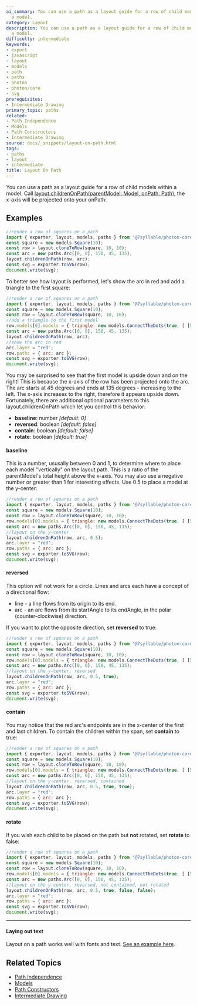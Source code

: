 ```yaml
---
ai_summary: You can use a path as a layout guide for a row of child models within
  a model.
category: Layout
description: You can use a path as a layout guide for a row of child models within
  a model.
difficulty: intermediate
keywords:
- export
- javascript
- layout
- models
- path
- paths
- photon
- photon/core
- svg
prerequisites:
- Intermediate Drawing
primary_topic: paths
related:
- Path Independence
- Models
- Path Constructors
- Intermediate Drawing
source: docs/_snippets/layout-on-path.html
tags:
- paths
- layout
- intermediate
title: Layout On Path
---
```

You can use a path as a layout guide for a row of child models within a model.
Call [layout.childrenOnPath(parentModel: Model, onPath: Path)](../api/modules/core_layout.html#childrenonpath),
the x-axis will be projected onto your onPath:

## Examples

```javascript
//render a row of squares on a path
import { exporter, layout, models, paths } from '@7syllable/photon-core';
const square = new models.Square(10);
const row = layout.cloneToRow(square, 10, 10);
const arc = new paths.Arc([0, 0], 150, 45, 135);
layout.childrenOnPath(row, arc);
const svg = exporter.toSVG(row);
document.write(svg);
```
To better see how layout is performed, let's show the arc in red and add a triangle to the first square:
```javascript
//render a row of squares on a path
import { exporter, layout, models, paths } from '@7syllable/photon-core';
const square = new models.Square(10);
const row = layout.cloneToRow(square, 10, 10);
//add a triangle to the first model
row.models[0].models = { triangle: new models.ConnectTheDots(true, [ [5, 8], [2, 2], [8, 2] ]) };
const arc = new paths.Arc([0, 0], 150, 45, 135);
layout.childrenOnPath(row, arc);
//show the arc in red
arc.layer = "red";
row.paths = { arc: arc };
const svg = exporter.toSVG(row);
document.write(svg);
```
You may be surprised to see that the first model is upside down and on the right!
This is because the x-axis of the row has been projected onto the arc. The arc starts at 45 degrees and ends at 135 degrees - increasing to the left. The x-axis increases to the right, therefore it appears upside down.
Fortunately, there are additional optional parameters to this layout.childrenOnPath which let you control this behavior:

* **baseline**: number *[default: 0]*
* **reversed**: boolean *[default: false]*
* **contain**: boolean *[default: false]*
* **rotate**: boolean *[default: true]*

#### baseline

This is a number, ususally between 0 and 1, to determine where to place each model "vertically" on the layout path. This is a ratio of the parentModel's total height above the x-axis.
You may also use a negative number or greater than 1 for interesting effects. Use 0.5 to place a model at the y-center:
```javascript
//render a row of squares on a path
import { exporter, layout, models, paths } from '@7syllable/photon-core';
const square = new models.Square(10);
const row = layout.cloneToRow(square, 10, 10);
row.models[0].models = { triangle: new models.ConnectTheDots(true, [ [5, 8], [2, 2], [8, 2] ]) };
const arc = new paths.Arc([0, 0], 150, 45, 135);
//layout on the y-center
layout.childrenOnPath(row, arc, 0.5);
arc.layer = "red";
row.paths = { arc: arc };
const svg = exporter.toSVG(row);
document.write(svg);
```

#### reversed

This option will not work for a circle. Lines and arcs each have a concept of a directional flow:

* line - a line flows from its origin to its end.
* arc - an arc flows from its startAngle to its endAngle, in the polar (counter-clockwise) direction.

If you want to plot the opposite direction, set **reversed** to true:
```javascript
//render a row of squares on a path
import { exporter, layout, models, paths } from '@7syllable/photon-core';
const square = new models.Square(10);
const row = layout.cloneToRow(square, 10, 10);
row.models[0].models = { triangle: new models.ConnectTheDots(true, [ [5, 8], [2, 2], [8, 2] ]) };
const arc = new paths.Arc([0, 0], 150, 45, 135);
//layout on the y-center, reversed
layout.childrenOnPath(row, arc, 0.5, true);
arc.layer = "red";
row.paths = { arc: arc };
const svg = exporter.toSVG(row);
document.write(svg);
```

#### contain

You may notice that the red arc's endpoints are in the x-center of the first and last children.
To contain the children within the span, set **contain** to true:
```javascript
//render a row of squares on a path
import { exporter, layout, models, paths } from '@7syllable/photon-core';
const square = new models.Square(10);
const row = layout.cloneToRow(square, 10, 10);
row.models[0].models = { triangle: new models.ConnectTheDots(true, [ [5, 8], [2, 2], [8, 2] ]) };
const arc = new paths.Arc([0, 0], 150, 45, 135);
//layout on the y-center, reversed, contained
layout.childrenOnPath(row, arc, 0.5, true, true);
arc.layer = "red";
row.paths = { arc: arc };
const svg = exporter.toSVG(row);
document.write(svg);
```

#### rotate

If you wish each child to be placed on the path but **not** rotated, set **rotate** to false:
```javascript
//render a row of squares on a path
import { exporter, layout, models, paths } from '@7syllable/photon-core';
const square = new models.Square(10);
const row = layout.cloneToRow(square, 10, 10);
row.models[0].models = { triangle: new models.ConnectTheDots(true, [ [5, 8], [2, 2], [8, 2] ]) };
const arc = new paths.Arc([0, 0], 150, 45, 135);
//layout on the y-center, reversed, not contained, not rotated
layout.childrenOnPath(row, arc, 0.5, true, false, false);
arc.layer = "red";
row.paths = { arc: arc };
const svg = exporter.toSVG(row);
document.write(svg);
```


---

#### Laying out text

Layout on a path works well with fonts and text. [See an example here](/playground/index.md?script=text-on-path).

## Related Topics

- [Path Independence](../index.md)
- [Models](../index.md)
- [Path Constructors](../index.md)
- [Intermediate Drawing](../index.md)

